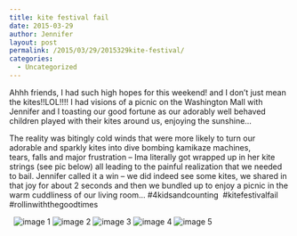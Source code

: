 ```yaml
---
title: kite festival fail
date: 2015-03-29
author: Jennifer
layout: post
permalink: /2015/03/29/2015329kite-festival/
categories:
  - Uncategorized
---
```

Ahhh friends, I&nbsp;had such high hopes for this weekend! and I&nbsp;don&#8217;t just mean the kites!!LOL!!!!&nbsp;I had visions of a&nbsp;picnic on&nbsp;the Washington Mall with Jennifer and I toasting our good fortune as our adorably well behaved children played with their kites around us, enjoying the sunshine&#8230;&nbsp;

The reality was&nbsp;bitingly cold winds that were more likely to turn our adorable and sparkly kites into dive bombing kamikaze machines, tears,&nbsp;falls and major frustration &#8211;&nbsp;Ima literally got wrapped up in her kite strings (see pic below)&nbsp;all leading to the painful realization that we needed to bail.&nbsp;Jennifer called it a win &#8211;&nbsp;we did indeed see some kites, we shared in that joy for about 2 seconds&nbsp;and then we bundled up to enjoy a picnic in the warm cuddliness of our living room&#8230; #4kidsandcounting&nbsp;&nbsp;#kitefestivalfail #rollinwiththegoodtimes&nbsp;

 
![image 1](/teamelam/assets/images/2015-03-29-2015329kite-festival/2015-03-28+10.36.23.jpg)
![image 2](/teamelam/assets/images/2015-03-29-2015329kite-festival/2015-03-28+10.36.26.jpg)
![image 3](/teamelam/assets/images/2015-03-29-2015329kite-festival/2015-03-28+10.46.01.jpg)
![image 4](/teamelam/assets/images/2015-03-29-2015329kite-festival/2015-03-28+10.48.12.jpg)
![image 5](/teamelam/assets/images/2015-03-29-2015329kite-festival/2015-03-28+10.48.49.jpg)
